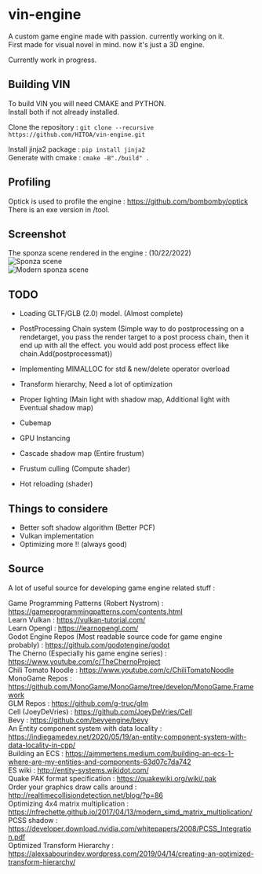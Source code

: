 # vin-engine
A custom game engine made with passion. currently working on it.  
First made for visual novel in mind. now it's just a 3D engine.
  
Currently work in progress.  
  
## Building VIN 
To build VIN you will need CMAKE and PYTHON.  
Install both if not already installed.  
  
Clone the repository : ```git clone --recursive https://github.com/HITOA/vin-engine.git```   
   
Install jinja2 package : ```pip install jinja2```   
Generate with cmake : ```cmake -B"./build" .```    
  
## Profiling  
Optick is used to profile the engine : https://github.com/bombomby/optick  
There is an exe version in /tool.  
  
## Screenshot
The sponza scene rendered in the engine : (10/22/2022)  
![Sponza scene](https://i.imgur.com/FLY2bc9.jpeg)  
![Modern sponza scene](https://i.imgur.com/9y9cDtY.jpeg)  
  
## TODO  
- Loading GLTF/GLB (2.0) model. (Almost complete)
- PostProcessing Chain system (Simple way to do postprocessing on a rendetarget, you pass the render target to a post process chain, then it end up with all the effect. you would add post process effect like chain.Add(postprocessmat))  
- Implementing MIMALLOC for std & new/delete operator overload  
  
- Transform hierarchy, Need a lot of optimization  
    
- Proper lighting (Main light with shadow map, Additional light with Eventual shadow map)  
- Cubemap  
- GPU Instancing  
- Cascade shadow map (Entire frustum)  
- Frustum culling (Compute shader)  
- Hot reloading (shader)  
  
## Things to considere  
- Better soft shadow algorithm (Better PCF)
- Vulkan implementation
- Optimizing more !! (always good)

## Source
A lot of useful source for developing game engine related stuff :

Game Programming Patterns (Robert Nystrom) : https://gameprogrammingpatterns.com/contents.html  
Learn Vulkan : https://vulkan-tutorial.com/  
Learn Opengl : https://learnopengl.com/  
Godot Engine Repos (Most readable source code for game engine probably) : https://github.com/godotengine/godot  
The Cherno (Especially his game engine series) : https://www.youtube.com/c/TheChernoProject  
Chili Tomato Noodle : https://www.youtube.com/c/ChiliTomatoNoodle    
MonoGame Repos : https://github.com/MonoGame/MonoGame/tree/develop/MonoGame.Framework    
GLM Repos : https://github.com/g-truc/glm    
Cell (JoeyDeVries) : https://github.com/JoeyDeVries/Cell  
Bevy : https://github.com/bevyengine/bevy   
An Entity component system with data locality : https://indiegamedev.net/2020/05/19/an-entity-component-system-with-data-locality-in-cpp/  
Building an ECS : https://ajmmertens.medium.com/building-an-ecs-1-where-are-my-entities-and-components-63d07c7da742  
ES wiki : http://entity-systems.wikidot.com/  
Quake PAK format specification : https://quakewiki.org/wiki/.pak  
Order your graphics draw calls around : http://realtimecollisiondetection.net/blog/?p=86  
Optimizing 4x4 matrix multiplication : https://nfrechette.github.io/2017/04/13/modern_simd_matrix_multiplication/  
PCSS shadow : https://developer.download.nvidia.com/whitepapers/2008/PCSS_Integration.pdf  
Optimized Transform Hierarchy : https://alexsabourindev.wordpress.com/2019/04/14/creating-an-optimized-transform-hierarchy/  
